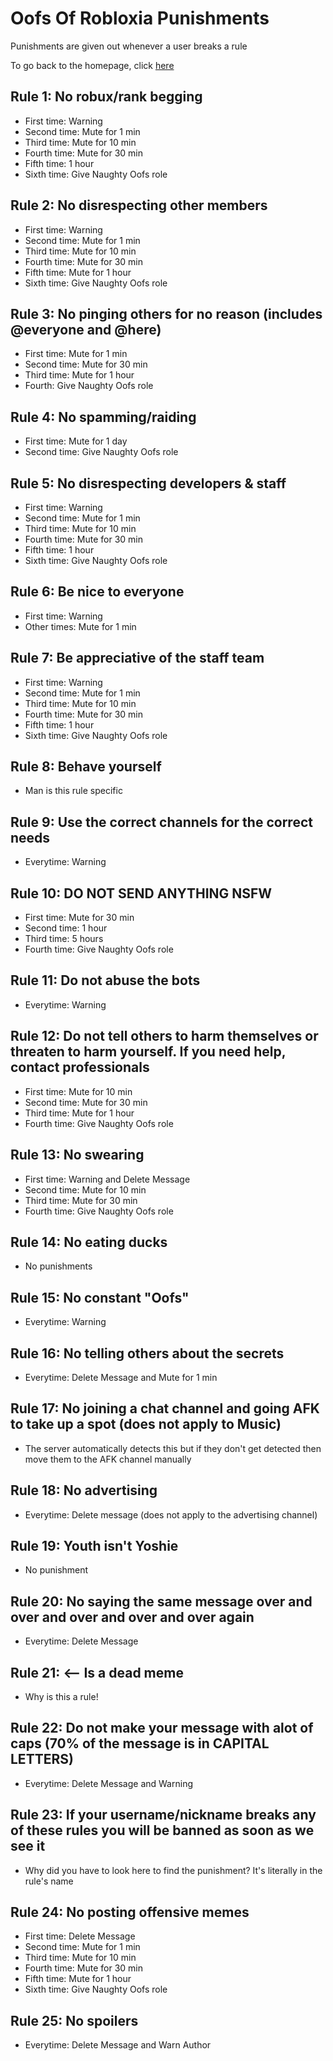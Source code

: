 <h1>Oofs Of Robloxia Punishments</h1>
<p>Punishments are given out whenever a user breaks a rule</p>
To go back to the homepage, click <a href="https://youthfultvman101.github.io/Home/">here</a>

<h2>Rule 1: No robux/rank begging</h2>

<ul>
<li>First time: Warning
<li>Second time: Mute for 1 min</li>
<li>Third time: Mute for 10 min</li>
<li>Fourth time: Mute for 30 min</li>
<li>Fifth time: 1 hour</li>
<li>Sixth time: Give Naughty Oofs role</li>
</ul>

<h2>Rule 2: No disrespecting other members</h2>

<ul>
<li>First time: Warning
<li>Second time: Mute for 1 min</li>
<li>Third time: Mute for 10 min</li>
<li>Fourth time: Mute for 30 min</li>
<li>Fifth time: Mute for 1 hour</li>
<li>Sixth time: Give Naughty Oofs role</li>
</ul>

<h2>Rule 3: No pinging others for no reason (includes @everyone and @here)</h2>

<ul>
<li>First time: Mute for 1 min</li>
<li>Second time: Mute for 30 min</li>
<li>Third time: Mute for 1 hour</li>
<li>Fourth: Give Naughty Oofs role</li>
</ul>

<h2>Rule 4: No spamming/raiding</h2>

<ul>
<li>First time: Mute for 1 day</li>
<li>Second time: Give Naughty Oofs role</li>
</ul>

<h2>Rule 5: No disrespecting developers & staff</h2>

<ul>
<li>First time: Warning</li>
<li>Second time: Mute for 1 min</li>
<li>Third time: Mute for 10 min</li>
<li>Fourth time: Mute for 30 min</li>
<li>Fifth time: 1 hour</li>
<li>Sixth time: Give Naughty Oofs role</li>
</ul>

<h2>Rule 6: Be nice to everyone</h2>

<ul>
<li>First time: Warning</li>
<li>Other times: Mute for 1 min</li>
</ul>

<h2>Rule 7: Be appreciative of the staff team</h2>

<ul>
<li>First time: Warning</li>
<li>Second time: Mute for 1 min</li>
<li>Third time: Mute for 10 min</li>
<li>Fourth time: Mute for 30 min</li>
<li>Fifth time: 1 hour</li>
<li>Sixth time: Give Naughty Oofs role</li>
</ul>

<h2>Rule 8: Behave yourself</h2>

<ul>
<li>Man is this rule specific</li>
</ul>

<h2>Rule 9: Use the correct channels for the correct needs</h2>

<ul>
<li>Everytime: Warning</li>
</ul>

<h2>Rule 10: DO NOT SEND ANYTHING NSFW</h2>

<ul>
<li>First time: Mute for 30 min</li>
<li>Second time: 1 hour</li>
<li>Third time: 5 hours</li>
<li>Fourth time: Give Naughty Oofs role</li>
</ul>

<h2>Rule 11: Do not abuse the bots</h2>

<ul>
<li>Everytime: Warning</li>
</ul>

<h2>Rule 12: Do not tell others to harm themselves or threaten to harm yourself. If you need help, contact professionals</h2>

<ul>
<li>First time: Mute for 10 min</li>
<li>Second time:  Mute for 30 min</li>
<li>Third time: Mute for 1 hour</li>
<li>Fourth time: Give Naughty Oofs role</li>
</ul>

<h2>Rule 13: No swearing</h2>

<ul>
<li>First time: Warning and Delete Message</li>
<li>Second time: Mute for 10 min</li>
<li>Third time: Mute for 30 min</li>
<li>Fourth time: Give Naughty Oofs role</li>
</ul>

<h2>Rule 14: No eating ducks</h2>

<ul>
<li>No punishments</li>
</ul>

<h2>Rule 15: No constant "Oofs"</h2>

<ul>
<li>Everytime: Warning</li>
</ul>

<h2>Rule 16: No telling others about the secrets</h2>

<ul>
<li>Everytime: Delete Message and Mute for 1 min</li>
</ul>

<h2>Rule 17: No joining a chat channel and going AFK to take up a spot (does not apply to Music)</h2>

<ul>
<li>The server automatically detects this but if they don't get detected then move them to the AFK channel manually</li>
</ul>

<h2>Rule 18: No advertising</h2>

<ul>
<li>Everytime: Delete message (does not apply to the advertising channel)</li>
</ul>

<h2>Rule 19: Youth isn't Yoshie</h2>

<ul>
<li>No punishment</li>
</ul>

<h2>Rule 20: No saying the same message over and over and over and over and over again</h2>

<ul>
<li>Everytime: Delete Message</li>
</ul>

<h2>Rule 21: <-- Is a dead meme</h2>

<ul>
<li>Why is this a rule!</li>
</ul>

<h2>Rule 22: Do not make your message with alot of caps (70% of the message is in CAPITAL LETTERS)</h2>

<ul>
<li>Everytime: Delete Message and Warning</li>
</ul>

<h2>Rule 23: If your username/nickname breaks any of these rules you will be banned as soon as we see it</h2>

<ul>
<li>Why did you have to look here to find the punishment? It's literally in the rule's name</li>
</ul>

<h2>Rule 24: No posting offensive memes</h2>

<ul>
<li>First time: Delete Message</li>
<li>Second time:  Mute for 1 min</li>
<li>Third time: Mute for 10 min</li>
<li>Fourth time: Mute for 30 min</li>
<li>Fifth time: Mute for 1 hour</li>
<li>Sixth time: Give Naughty Oofs role</li>
</ul>

<h2>Rule 25: No spoilers</h2>

<ul>
<li>Everytime: Delete Message and Warn Author</li>
</ul>
